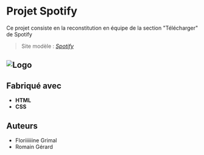 # Projet Spotify

Ce projet consiste en la reconstitution en équipe de la section "Télécharger" de Spotify
>Site modèle : *[Spotify](https://www.spotify.com/fr/download/windows/)*

![Logo](https://storage.googleapis.com/pr-newsroom-wp/1/2018/11/Spotify_Logo_CMYK_White.png)
-----------------------------------------------------------------------------------
## Fabriqué avec  
* __HTML__
* __CSS__

## Auteurs  
* Floriiiiiine Grimal
* Romain Gérard